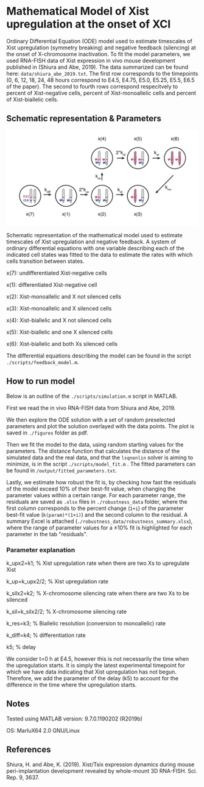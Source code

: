 # Mathematical Model of Xist upregulation at the onset of XCI

Ordinary Differential Equation (ODE) model used to estimate timescales of Xist upregulation (symmetry breaking) and negative feedback (silencing) at the onset of X-chromosome inactivation. 
To fit the model parameters, we used RNA-FISH data of Xist expression in vivo mouse development published in (Shiura and Abe, 2019).
The data summarized can be found here: `data/shiura_abe_2019.txt`. The first row corresponds to the timepoints (0, 6, 12, 18, 24, 48 hours correspond to E4.5, E4.75, E5.0, E5.25, E5.5, E6.5 of the paper). The second to fourth rows correspond respecitvely to percent of Xist-negative cells, percent of Xist-monoallelic cells and percent of Xist-biallelic cells.

## Schematic representation & Parameters

![model illustration](./fig_model.png)

Schematic representation of the mathematical model used to estimate timescales of Xist upregulation and negative feedback. A system of ordinary differential equations with one variable describing each of the indicated cell states was fitted to the data to estimate the rates with which cells transition between states.

x(7): undifferentiated Xist-negative cells

x(1): differentiated Xist-negative cell

x(2): Xist-monoallelic and X not silenced cells

x(3): Xist-monoallelic and X silenced cells

x(4): Xist-biallelic and X not silenced cells

x(5): Xist-biallelic and one X silenced cells

x(6): Xist-biallelic and both Xs silenced cells

The differential equations describing the model can be found in the script `./scripts/feedback_model.m`. 

## How to run model
Below is an outline of the `./scripts/simulation.m` script in MATLAB.

First we read the in vivo RNA-FISH data from Shiura and Abe, 2019.

We then explore the ODE solution with a set of random preselected parameters and plot the solution overlayed with the data points. The plot is saved in `./figures` folder as pdf.

Then we fit the model to the data, using random starting values for the parameters. 
The distance function that calculates the distance of the simulated data and the real data, and that the `lsqnonlin` solver is aiming to minimize, is in the script `./scripts/model_fit.m` . The fitted parameters can be found in `/output/fitted_parameters.txt`.

Lastly, we estimate how robust the fit is, by checking how fast the residuals of the model exceed 10% of their best-fit value, when changing the parameter values within a certain range. For each parameter range, the residuals are saved as `.xlsx` files in `./robustness_data` folder, where the first column corresponds to the percent change (`1+i`) of the parameter best-fit value (`k(param)*(1+i)`) and the second column to the residual.
A summary Excel is attached (`./robustness_data/robustness_summary.xlsx`), where the range of parameter values for a ±10% fit is highlighted for each parameter in the tab "residuals".


### Parameter explanation
k_upx2=k1; % Xist upregulation rate when there are two Xs to upregulate Xist

k_up=k_upx2/2; % Xist upregulation rate

k_silx2=k2; % X-chromosome silencing rate when there are two Xs to be silenced 

k_sil=k_silx2/2; % X-chromosome silencing rate

k_res=k3; % Biallelic resolution (conversion to monoallelic) rate

k_diff=k4; % differentiation rate

k5; % delay

We consider t=0 h at E4.5, however this is not necessarily the time when the upregulation starts. It is simply the latest experimental timepoint for which we have data indicating that Xist upregulation has not begun. Therefore, we add the parameter of the delay (k5) to account for the difference in the time where the upregulation starts.

## Notes
Tested using MATLAB version: 9.7.0.1190202 (R2019b)

OS: MarIuX64 2.0 GNU/Linux

## References
Shiura, H. and Abe, K. (2019). Xist/Tsix expression dynamics during mouse peri-implantation development revealed by whole-mount 3D RNA-FISH. Sci. Rep. 9, 3637.
